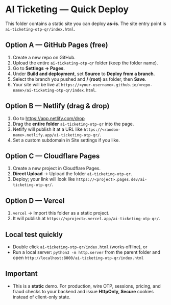 
# AI Ticketing — Quick Deploy

This folder contains a static site you can deploy **as-is**. The site entry point is `ai-ticketing-otp-qr/index.html`.

## Option A — GitHub Pages (free)
1) Create a new repo on GitHub.
2) Upload the entire `ai-ticketing-otp-qr` folder (keep the folder name).
3) Go to **Settings → Pages**.
4) Under **Build and deployment**, set **Source** to **Deploy from a branch**.
5) Select the branch you pushed and **/ (root)** as folder, then **Save**.
6) Your site will be live at `https://<your-username>.github.io/<repo-name>/ai-ticketing-otp-qr/index.html`.

## Option B — Netlify (drag & drop)
1) Go to https://app.netlify.com/drop
2) Drag the **entire folder** `ai-ticketing-otp-qr` into the page.
3) Netlify will publish it at a URL like `https://<random-name>.netlify.app/ai-ticketing-otp-qr/`.
4) Set a custom subdomain in Site settings if you like.

## Option C — Cloudflare Pages
1) Create a new project in Cloudflare Pages.
2) **Direct Upload** → Upload the folder `ai-ticketing-otp-qr`.
3) Deploy; your link will look like `https://<project>.pages.dev/ai-ticketing-otp-qr/`.

## Option D — Vercel
1) `vercel` → Import this folder as a static project.
2) It will publish at `https://<project>.vercel.app/ai-ticketing-otp-qr/`.

## Local test quickly
- Double click `ai-ticketing-otp-qr/index.html` (works offline), or
- Run a local server: `python3 -m http.server` from the parent folder and open
  `http://localhost:8000/ai-ticketing-otp-qr/index.html`

## Important
- This is a **static** demo. For production, wire OTP, sessions, pricing, and fraud checks to your backend and issue **HttpOnly, Secure** cookies instead of client-only state.
